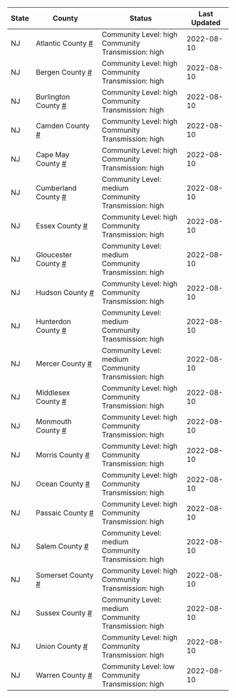 State | County | Status | Last Updated
--- | --- | --- | --- 
NJ | Atlantic County <a href="#atlantic_county">#</a> | <a name="atlantic_county"></a>Community Level: high<br/>Community Transmission: high | 2022-08-10
NJ | Bergen County <a href="#bergen_county">#</a> | <a name="bergen_county"></a>Community Level: high<br/>Community Transmission: high | 2022-08-10
NJ | Burlington County <a href="#burlington_county">#</a> | <a name="burlington_county"></a>Community Level: high<br/>Community Transmission: high | 2022-08-10
NJ | Camden County <a href="#camden_county">#</a> | <a name="camden_county"></a>Community Level: high<br/>Community Transmission: high | 2022-08-10
NJ | Cape May County <a href="#cape_may_county">#</a> | <a name="cape_may_county"></a>Community Level: high<br/>Community Transmission: high | 2022-08-10
NJ | Cumberland County <a href="#cumberland_county">#</a> | <a name="cumberland_county"></a>Community Level: medium<br/>Community Transmission: high | 2022-08-10
NJ | Essex County <a href="#essex_county">#</a> | <a name="essex_county"></a>Community Level: high<br/>Community Transmission: high | 2022-08-10
NJ | Gloucester County <a href="#gloucester_county">#</a> | <a name="gloucester_county"></a>Community Level: medium<br/>Community Transmission: high | 2022-08-10
NJ | Hudson County <a href="#hudson_county">#</a> | <a name="hudson_county"></a>Community Level: high<br/>Community Transmission: high | 2022-08-10
NJ | Hunterdon County <a href="#hunterdon_county">#</a> | <a name="hunterdon_county"></a>Community Level: medium<br/>Community Transmission: high | 2022-08-10
NJ | Mercer County <a href="#mercer_county">#</a> | <a name="mercer_county"></a>Community Level: medium<br/>Community Transmission: high | 2022-08-10
NJ | Middlesex County <a href="#middlesex_county">#</a> | <a name="middlesex_county"></a>Community Level: high<br/>Community Transmission: high | 2022-08-10
NJ | Monmouth County <a href="#monmouth_county">#</a> | <a name="monmouth_county"></a>Community Level: high<br/>Community Transmission: high | 2022-08-10
NJ | Morris County <a href="#morris_county">#</a> | <a name="morris_county"></a>Community Level: high<br/>Community Transmission: high | 2022-08-10
NJ | Ocean County <a href="#ocean_county">#</a> | <a name="ocean_county"></a>Community Level: high<br/>Community Transmission: high | 2022-08-10
NJ | Passaic County <a href="#passaic_county">#</a> | <a name="passaic_county"></a>Community Level: high<br/>Community Transmission: high | 2022-08-10
NJ | Salem County <a href="#salem_county">#</a> | <a name="salem_county"></a>Community Level: medium<br/>Community Transmission: high | 2022-08-10
NJ | Somerset County <a href="#somerset_county">#</a> | <a name="somerset_county"></a>Community Level: high<br/>Community Transmission: high | 2022-08-10
NJ | Sussex County <a href="#sussex_county">#</a> | <a name="sussex_county"></a>Community Level: medium<br/>Community Transmission: high | 2022-08-10
NJ | Union County <a href="#union_county">#</a> | <a name="union_county"></a>Community Level: high<br/>Community Transmission: high | 2022-08-10
NJ | Warren County <a href="#warren_county">#</a> | <a name="warren_county"></a>Community Level: low<br/>Community Transmission: high | 2022-08-10

